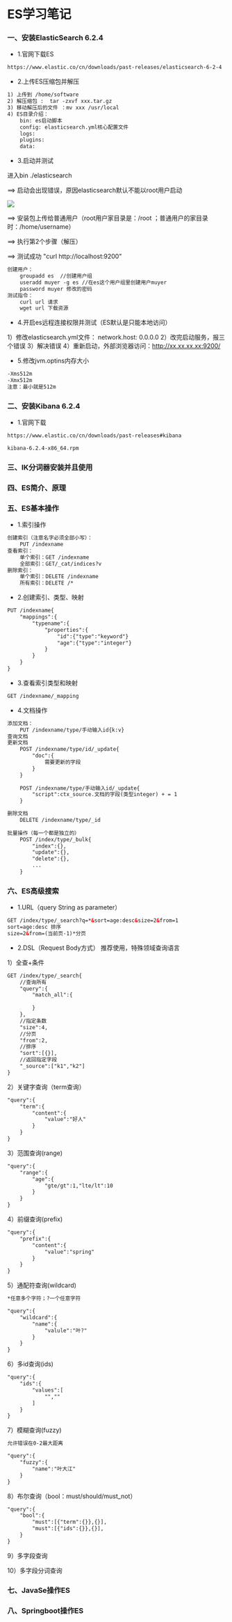 # ES学习笔记

### 一、安装ElasticSearch 6.2.4
- 1.官网下载ES
```xml
https://www.elastic.co/cn/downloads/past-releases/elasticsearch-6-2-4
```
- 2.上传ES压缩包并解压

```xml
1) 上传到 /home/software
2) 解压缩包 :  tar -zxvf xxx.tar.gz
3) 移动解压后的文件 ：mv xxx /usr/local
4) ES目录介绍：
    bin: es启动脚本
    config: elasticsearch.yml核心配置文件
    logs:
    plugins:
    data: 

```
- 3.启动并测试

进入bin ./elasticsearch 

==> 启动会出现错误，原因elasticsearch默认不能以root用户启动

![](img/es不能root用户.jpg)

==> 安装包上传给普通用户（root用户家目录是：/root ；普通用户的家目录时：/home/username）

==> 执行第2个步骤（解压）

==> 测试成功 "curl http://localhost:9200"
 

```xml
创建用户：
    groupadd es  //创建用户组
    useradd muyer -g es //在es这个用户组里创建用户muyer
    password muyer 修改的密码
测试指令：    
    curl url 请求
    wget url 下载资源
```

- 4.开启es远程连接权限并测试（ES默认是只能本地访问）

1）修改elasticsearch.yml文件： network.host: 0.0.0.0
2）改完启动服务，报三个错误
3）解决错误
4）重新启动，外部浏览器访问：http://xx.xx.xx.xx:9200/

- 5.修改jvm.optins内存大小
```xml
-Xms512m
-Xmx512m
注意：最小就是512m
```
### 二、安装Kibana 6.2.4

- 1.官网下载
```xml
https://www.elastic.co/cn/downloads/past-releases#kibana

kibana-6.2.4-x86_64.rpm

```

### 三、IK分词器安装并且使用

### 四、ES简介、原理

### 五、ES基本操作

- 1.索引操作

```xml
创建索引（注意名字必须全部小写）：
    PUT /indexname  
查看索引：   
    单个索引：GET /indexname
    全部索引：GET/_cat/indices?v
删除索引：
    单个索引：DELETE /indexname
    所有索引：DELETE /*

```

- 2.创建索引、类型、映射

```xml
PUT /indexname{
    "mappings":{
        "typename":{
            "properties":{
                "id":{"type":"keyword"}
                "age":{"type":"integer"}
            }
        }
    }
}
```
- 3.查看索引类型和映射

```xml
GET /indexname/_mapping
```
- 4.文档操作
```xml
添加文档：
    PUT /indexname/type/手动输入id{k:v}
查询文档
更新文档
    POST /indexname/type/id/_update{
        "doc":{
            需要更新的字段
        }
    }
    
    POST /indexname/type/手动输入id/_update{
        "script":ctx_source.文档的字段(类型integer) + = 1
    }

删除文档
    DELETE /indexname/type/_id
    
批量操作（每一个都是独立的）
    POST /index/type/_bulk{
        "index":{},
        "update":{},
        "delete":{},
        ...
    }

```

### 六、ES高级搜索
- 1.URL（query String as parameter）

```xml
GET /index/type/_search?q=*&sort=age:desc&size=2&from=1
sort=age:desc 排序
size=2&from=(当前页-1)*分页

```

- 2.DSL（Request Body方式） 推荐使用，特殊领域查询语言

1）全查+条件
```xml
GET /index/type/_search{
    //查询所有
    "query":{
        "match_all":{
        
        }
    },
    //指定条数
    "size":4,
    //分页
    "from":2,
    //排序
    "sort":[{}],
    //返回指定字段
    "_source":["k1","k2"]
}

```
2）关键字查询（term查询）
```xml
"query":{
    "term":{
        "content":{
            "value":"好人"
        }
    }
}
```

3）范围查询(range)
```xml
"query":{
    "range":{
        "age":{
            "gte/gt":1,"lte/lt":10
        }
    }
}
```

4）前缀查询(prefix)
```xml
"query":{
    "prefix":{
        "content":{
            "value":"spring"
        }
    }
}
```
5）通配符查询(wildcard)

```xml
*任意多个字符；?一个任意字符

"query":{
    "wildcard":{
        "name":{
            "valule":"叶?"
        }
    }
}

```
6）多id查询(ids)

```xml
"query":{
    "ids":{
        "values":[
            "",""
        ]
    }
}
```

7）模糊查询(fuzzy)
```xml
允许错误在0-2最大距离

"query":{
    "fuzzy":{
        "name":"叶大江"
    }
}

```
8）布尔查询（bool：must/should/must_not）
```xml
"query":{
    "bool":{
        "must":[{"term":{}},{}],
        "must":[{"ids":{}},{}],
    }
}
```

9）多字段查询

10）多字段分词查询


### 七、JavaSe操作ES

### 八、Springboot操作ES